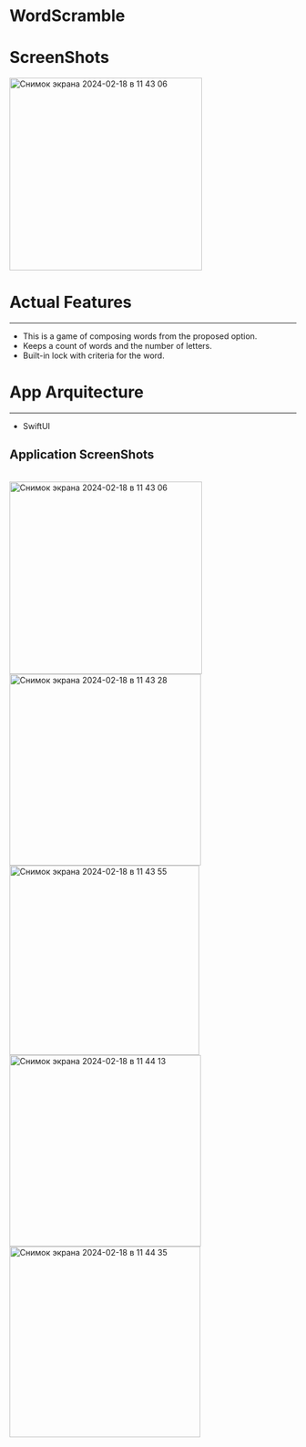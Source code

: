 # WordScramble

# ScreenShots

<img width="338" alt="Снимок экрана 2024-02-18 в 11 43 06" src="https://github.com/NaumenkoVanya/WordScramble/assets/95250432/3e66a06d-862e-4025-b49e-9bbeb4caa417">

# Actual Features
____
+ This is a game of composing words from the proposed option.
+ Keeps a count of words and the number of letters.
+ Built-in lock with criteria for the word.

# App Arquitecture
____
+ SwiftUI

## Application ScreenShots
\
<img width="338" alt="Снимок экрана 2024-02-18 в 11 43 06" src="https://github.com/NaumenkoVanya/WordScramble/assets/95250432/3e66a06d-862e-4025-b49e-9bbeb4caa417">
<img width="336" alt="Снимок экрана 2024-02-18 в 11 43 28" src="https://github.com/NaumenkoVanya/WordScramble/assets/95250432/38e7af0c-8f81-4ec5-972a-9db5912712ef">
<img width="333" alt="Снимок экрана 2024-02-18 в 11 43 55" src="https://github.com/NaumenkoVanya/WordScramble/assets/95250432/514b5688-0472-455a-b0b5-7e7bcb00ede3">
<img width="336" alt="Снимок экрана 2024-02-18 в 11 44 13" src="https://github.com/NaumenkoVanya/WordScramble/assets/95250432/93a43efc-b4a1-4f55-bfac-54b93b943ac3">
<img width="335" alt="Снимок экрана 2024-02-18 в 11 44 35" src="https://github.com/NaumenkoVanya/WordScramble/assets/95250432/4372b446-9440-4261-a9cb-4210f67dc78a">
